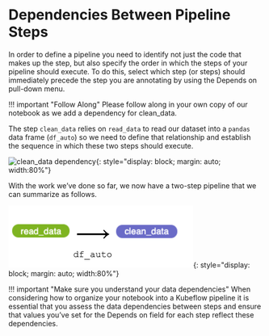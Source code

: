 # Dependencies Between Pipeline Steps

In order to define a pipeline you need to identify not just the code that makes
up the step, but also specify the order in which the steps of your pipeline
should execute. To do this, select which step (or steps) should immediately
precede the step you are annotating by using the Depends on pull-down menu.

!!! important "Follow Along"
    Please follow along in your own copy of our notebook as we add a dependency
    for clean_data.

The step `clean_data` relies on `read_data` to read our dataset into a `pandas`
data frame (`df_auto`) so we need to define that relationship and establish the
sequence in which these two steps should execute.

![clean_data dependency](images/image59.png){: style="display: block; margin: auto; width:80%"}

With the work we’ve done so far, we now have a two-step pipeline that we can
summarize as follows.

![pipeline-design](images/pipeline-design.png){: style="display: block; margin: auto; width:80%"}

!!! important "Make sure you understand your data dependencies"
    When considering how to organize your notebook into a Kubeflow pipeline it
    is essential that you assess the data dependencies between steps and ensure
    that values you’ve set for the Depends on field for each step reflect these
    dependencies.